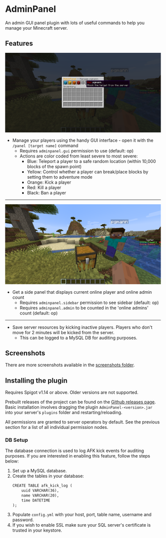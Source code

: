 # AdminPanel

An admin GUI panel plugin with lots of useful commands to help you manage your Minecraft server.

## Features

![Admin Panel Command GUI](https://raw.githubusercontent.com/pgmann/AdminPanel/master/screenshots/2.png)
* Manage your players using the handy GUI interface - open it with the `/panel [target name]` command
    * Requires `adminpanel.gui` permission to use (default: op)
    * Actions are color coded from least severe to most severe:
        * Blue: Teleport a player to a safe random location (within 10,000 blocks of the spawn point)
        * Yellow: Control whether a player can break/place blocks by setting them to adventure mode
        * Orange: Kick a player
        * Red: Kill a player
        * Black: Ban a player
---
![Online stats sidebar](https://raw.githubusercontent.com/pgmann/AdminPanel/master/screenshots/3.png)
* Get a side panel that displays current online player and online admin count
    * Requires `adminpanel.sidebar` permission to see sidebar (default: op)
    * Requires `adminpanel.admin` to be counted in the 'online admins' count (default: op)
---
* Save server resources by kicking inactive players. Players who don't move for 2 minutes will be kicked from the server.
    * This can be logged to a MySQL DB for auditing purposes.

## Screenshots

There are more screenshots available in the [screenshots folder](https://github.com/pgmann/AdminPanel/tree/master/screenshots).

## Installing the plugin

Requires Spigot v1.14 or above. Older versions are not supported.

Prebuilt releases of the project can be found on the [Github releases page](https://github.com/pgmann/AdminPanel/releases). Basic installation involves dragging the plugin `AdminPanel-<version>.jar` into your server's `plugins` folder and restarting/reloading.

All permissions are granted to server operators by default.
See the previous section for a list of all individual permission nodes.

### DB Setup

The database connection is used to log AFK kick events for auditing purposes.
If you are interested in enabling this feature, follow the steps below:

1. Set up a MySQL database.
2. Create the tables in your database:
    ```mysql
    CREATE TABLE afk_kick_log (
        uuid VARCHAR(36),
        name VARCHAR(20),
        time DATETIME
    );
    ```
3. Populate `config.yml` with your host, port, table name, username and password.
4. If you wish to enable SSL make sure your SQL server's certificate is trusted in your keystore.
